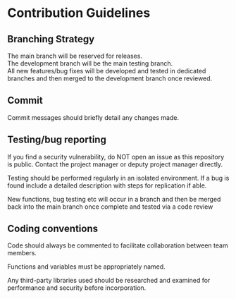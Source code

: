 # Contribution Guidelines  

## Branching Strategy  
The main branch will be reserved for releases.  
The development branch will be the main testing branch.  
All new features/bug fixes will be developed and tested in dedicated branches and then merged to the development branch once reviewed.  

## Commit
Commit messages should briefly detail any changes made.

## Testing/bug reporting

If you find a security vulnerability, do NOT open an issue as this repository is public. Contact the project manager or deputy project manager directly.

Testing should be performed regularly in an isolated environment. If a bug is found include a detailed description with steps for replication if able.

New functions, bug testing etc will occur in a branch and then be merged back into the main branch once complete and tested via a code review

## Coding conventions

Code should always be commented to facilitate collaboration between team members.

Functions and variables must be appropriately named.

Any third-party libraries used should be researched and examined for performance and security before incorporation. 
